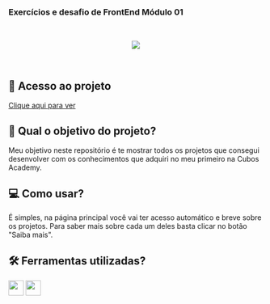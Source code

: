 ### Exercícios e desafio de FrontEnd Módulo 01

<br>
<p align="center">
<img src="https://img.shields.io/badge/status-em%20desenvolvimento-orange?style=for-the-badge"/>
</p>
<br>

## 🔗 Acesso ao projeto

[Clique aqui para ver](https://eugenio-cyber.github.io/cubos-academy-frontend-modulo01/)

## 🏹 Qual o objetivo do projeto?

Meu objetivo neste repositório é te mostrar todos os projetos que consegui desenvolver com os conhecimentos que adquiri no meu primeiro na Cubos Academy.

## 💻 Como usar?

É simples, na página principal você vai ter acesso automático e breve sobre os projetos. Para saber mais sobre cada um deles basta clicar no botão "Saiba mais".

## 🛠️ Ferramentas utilizadas?

<div>
  <img height=30 src="https://img.shields.io/badge/HTML5-E34F26?style=for-the-badge&logo=html5&logoColor=white">
  <img height=30 src="https://img.shields.io/badge/CSS3-1572B6?style=for-the-badge&logo=css3&logoColor=white">
</div>
